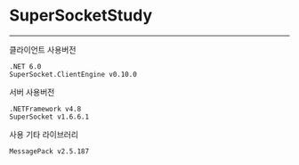 # SuperSocketStudy

* * *
클라이언트 사용버전   
```
.NET 6.0
SuperSocket.ClientEngine v0.10.0
```

서버 사용버전
```
.NETFramework v4.8   
SuperSocket v1.6.6.1
```

사용 기타 라이브러리   
```
MessagePack v2.5.187
```
